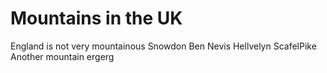 # Mountains in the UK

England is not very mountainous
Snowdon
Ben Nevis
Hellvelyn
ScafelPike
Another mountain
ergerg
